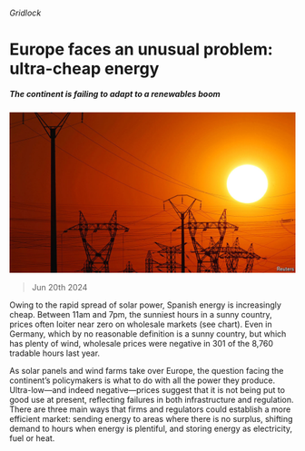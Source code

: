 ###### Gridlock

# Europe faces an unusual problem: ultra-cheap energy 

##### The continent is failing to adapt to a renewables boom 

![image](images/20240622_FNP003.jpg) 

> Jun 20th 2024 

Owing to the rapid spread of solar power, Spanish energy is increasingly cheap. Between 11am and 7pm, the sunniest hours in a sunny country, prices often loiter near zero on wholesale markets (see chart). Even in Germany, which by no reasonable definition is a sunny country, but which has plenty of wind, wholesale prices were negative in 301 of the 8,760 tradable hours last year.

As solar panels and wind farms take over Europe, the question facing the continent’s policymakers is what to do with all the power they produce. Ultra-low—and indeed negative—prices suggest that it is not being put to good use at present, reflecting failures in both infrastructure and regulation. There are three main ways that firms and regulators could establish a more efficient market: sending energy to areas where there is no surplus, shifting demand to hours when energy is plentiful, and storing energy as electricity, fuel or heat.

